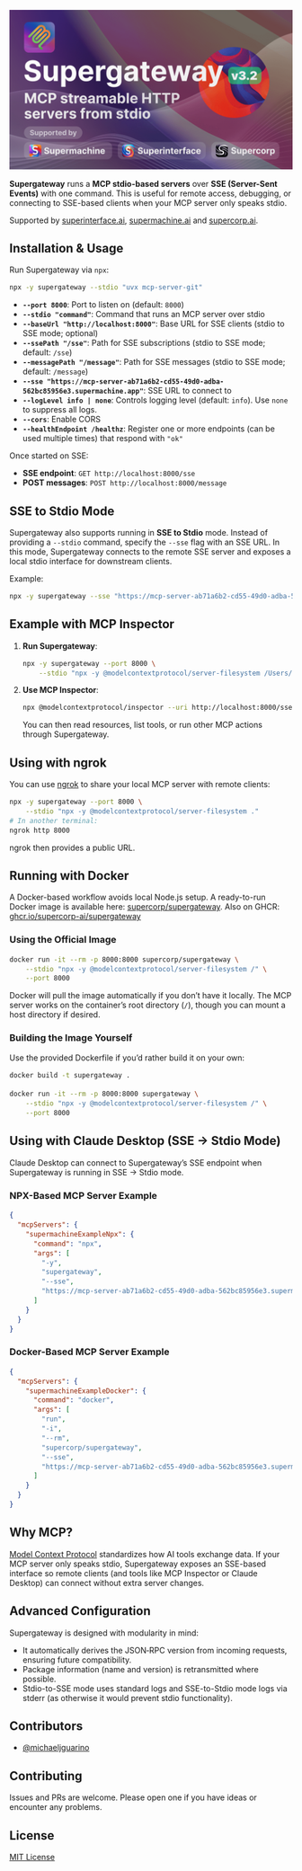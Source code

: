 ![Supergateway: Run stdio MCP servers over SSE](https://raw.githubusercontent.com/supercorp-ai/supergateway/main/supergateway.png)

**Supergateway** runs a **MCP stdio-based servers** over **SSE (Server-Sent Events)** with one command. This is useful for remote access, debugging, or connecting to SSE-based clients when your MCP server only speaks stdio.

Supported by [superinterface.ai](https://superinterface.ai), [supermachine.ai](https://supermachine.ai) and [supercorp.ai](https://supercorp.ai).

## Installation & Usage

Run Supergateway via `npx`:

```bash
npx -y supergateway --stdio "uvx mcp-server-git"
```

- **`--port 8000`**: Port to listen on (default: `8000`)
- **`--stdio "command"`**: Command that runs an MCP server over stdio
- **`--baseUrl "http://localhost:8000"`**: Base URL for SSE clients (stdio to SSE mode; optional)
- **`--ssePath "/sse"`**: Path for SSE subscriptions (stdio to SSE mode; default: `/sse`)
- **`--messagePath "/message"`**: Path for SSE messages (stdio to SSE mode; default: `/message`)
- **`--sse "https://mcp-server-ab71a6b2-cd55-49d0-adba-562bc85956e3.supermachine.app"`**: SSE URL to connect to
- **`--logLevel info | none`**: Controls logging level (default: `info`). Use `none` to suppress all logs.
- **`--cors`**: Enable CORS
- **`--healthEndpoint /healthz`**: Register one or more endpoints (can be used multiple times) that respond with `"ok"`

Once started on SSE:
- **SSE endpoint**: `GET http://localhost:8000/sse`
- **POST messages**: `POST http://localhost:8000/message`

## SSE to Stdio Mode

Supergateway also supports running in **SSE to Stdio** mode. Instead of providing a `--stdio` command, specify the `--sse` flag with an SSE URL. In this mode, Supergateway connects to the remote SSE server and exposes a local stdio interface for downstream clients.

Example:

```bash
npx -y supergateway --sse "https://mcp-server-ab71a6b2-cd55-49d0-adba-562bc85956e3.supermachine.app"
```

## Example with MCP Inspector

1. **Run Supergateway**:
   ```bash
   npx -y supergateway --port 8000 \
       --stdio "npx -y @modelcontextprotocol/server-filesystem /Users/MyName/Desktop"
   ```
2. **Use MCP Inspector**:
   ```bash
   npx @modelcontextprotocol/inspector --uri http://localhost:8000/sse
   ```
   You can then read resources, list tools, or run other MCP actions through Supergateway.

## Using with ngrok

You can use [ngrok](https://ngrok.com/) to share your local MCP server with remote clients:

```bash
npx -y supergateway --port 8000 \
    --stdio "npx -y @modelcontextprotocol/server-filesystem ."
# In another terminal:
ngrok http 8000
```

ngrok then provides a public URL.

## Running with Docker

A Docker-based workflow avoids local Node.js setup. A ready-to-run Docker image is available here:
[supercorp/supergateway](https://hub.docker.com/r/supercorp/supergateway). Also on GHCR: [ghcr.io/supercorp-ai/supergateway](https://github.com/supercorp-ai/supergateway/pkgs/container/supergateway)

### Using the Official Image

```bash
docker run -it --rm -p 8000:8000 supercorp/supergateway \
    --stdio "npx -y @modelcontextprotocol/server-filesystem /" \
    --port 8000
```

Docker will pull the image automatically if you don’t have it locally. The MCP server works on the container’s root directory (`/`), though you can mount a host directory if desired.

### Building the Image Yourself

Use the provided Dockerfile if you’d rather build it on your own:

```bash
docker build -t supergateway .

docker run -it --rm -p 8000:8000 supergateway \
    --stdio "npx -y @modelcontextprotocol/server-filesystem /" \
    --port 8000
```

## Using with Claude Desktop (SSE → Stdio Mode)

Claude Desktop can connect to Supergateway’s SSE endpoint when Supergateway is running in SSE → Stdio mode.

### NPX-Based MCP Server Example

```json
{
  "mcpServers": {
    "supermachineExampleNpx": {
      "command": "npx",
      "args": [
        "-y",
        "supergateway",
        "--sse",
        "https://mcp-server-ab71a6b2-cd55-49d0-adba-562bc85956e3.supermachine.app"
      ]
    }
  }
}
```

### Docker-Based MCP Server Example

```json
{
  "mcpServers": {
    "supermachineExampleDocker": {
      "command": "docker",
      "args": [
        "run",
        "-i",
        "--rm",
        "supercorp/supergateway",
        "--sse",
        "https://mcp-server-ab71a6b2-cd55-49d0-adba-562bc85956e3.supermachine.app"
      ]
    }
  }
}
```

## Why MCP?

[Model Context Protocol](https://spec.modelcontextprotocol.io/) standardizes how AI tools exchange data. If your MCP server only speaks stdio, Supergateway exposes an SSE-based interface so remote clients (and tools like MCP Inspector or Claude Desktop) can connect without extra server changes.

## Advanced Configuration

Supergateway is designed with modularity in mind:
- It automatically derives the JSON‑RPC version from incoming requests, ensuring future compatibility.
- Package information (name and version) is retransmitted where possible.
- Stdio-to-SSE mode uses standard logs and SSE-to-Stdio mode logs via stderr (as otherwise it would prevent stdio functionality).

## Contributors

- [@michaeljguarino](https://github.com/michaeljguarino)

## Contributing

Issues and PRs are welcome. Please open one if you have ideas or encounter any problems.

## License

[MIT License](./LICENSE)
